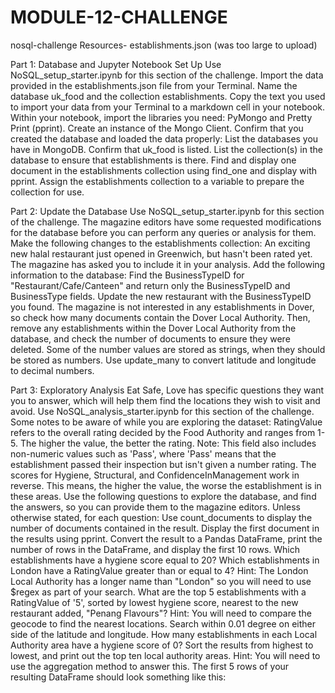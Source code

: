 # MODULE-12-CHALLENGE
nosql-challenge
Resources- establishments.json (was too large to upload)

Part 1: Database and Jupyter Notebook Set Up
Use NoSQL_setup_starter.ipynb for this section of the challenge.
Import the data provided in the establishments.json file from your Terminal. Name the database uk_food and the collection establishments. Copy the text you used to import your data from your Terminal to a markdown cell in your notebook.
Within your notebook, import the libraries you need: PyMongo and Pretty Print (pprint).
Create an instance of the Mongo Client.
Confirm that you created the database and loaded the data properly:
  List the databases you have in MongoDB. Confirm that uk_food is listed.
  List the collection(s) in the database to ensure that establishments is there.
  Find and display one document in the establishments collection using find_one and display with pprint.
  Assign the establishments collection to a variable to prepare the collection for use.

Part 2: Update the Database
Use NoSQL_setup_starter.ipynb for this section of the challenge.
The magazine editors have some requested modifications for the database before you can perform any queries or analysis for them. Make the following changes to the establishments collection:
  An exciting new halal restaurant just opened in Greenwich, but hasn't been rated yet. The magazine has asked you to include it in your analysis. Add       the following information to the   database:
  Find the BusinessTypeID for "Restaurant/Cafe/Canteen" and return only the BusinessTypeID and BusinessType fields.
  Update the new restaurant with the BusinessTypeID you found.
  The magazine is not interested in any establishments in Dover, so check how many documents contain the Dover Local Authority. Then, remove any             establishments within the Dover Local Authority from the database, and check the number of documents to ensure they were  deleted.
  Some of the number values are stored as strings, when they should be stored as numbers. Use update_many to convert latitude and longitude to decimal       numbers.
  
Part 3: Exploratory Analysis
Eat Safe, Love has specific questions they want you to answer, which will help them find the locations they wish to visit and avoid.
Use NoSQL_analysis_starter.ipynb for this section of the challenge.
Some notes to be aware of while you are exploring the dataset:
RatingValue refers to the overall rating decided by the Food Authority and ranges from 1-5. The higher the value, the better the rating. Note: This field also includes non-numeric values such as 'Pass', where 'Pass' means that the establishment passed their inspection but isn't given a number rating.
The scores for Hygiene, Structural, and ConfidenceInManagement work in reverse. This means, the higher the value, the worse the establishment is in these areas.
  Use the following questions to explore the database, and find the answers, so you can provide them to the magazine editors.
  Unless otherwise stated, for each question:
  Use count_documents to display the number of documents contained in the result.
  Display the first document in the results using pprint.
  Convert the result to a Pandas DataFrame, print the number of rows in the DataFrame, and display the first 10 rows.
  Which establishments have a hygiene score equal to 20?
  Which establishments in London have a RatingValue greater than or equal to 4?
  Hint: The London Local Authority has a longer name than "London" so you will need to use $regex as part of your search.
  What are the top 5 establishments with a RatingValue of '5', sorted by lowest hygiene score, nearest to the new restaurant added, "Penang Flavours"?
  Hint: You will need to compare the geocode to find the nearest locations. Search within 0.01 degree on either side of the latitude and longitude.
  How many establishments in each Local Authority area have a hygiene score of 0? Sort the results from highest to lowest, and print out the top ten local   authority areas.
  Hint: You will need to use the aggregation method to answer this.
  The first 5 rows of your resulting DataFrame should look something like this:

